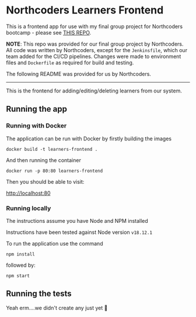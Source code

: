 # Northcoders Learners Frontend

This is a frontend app for use with my final group project for Northcoders bootcamp - please see [THIS REPO](https://github.com/1point21/nc-ce-final-project-env).

**NOTE**: This repo was provided for our final group project by Northcoders. All code was written by Northcoders, except for the `Jenkinsfile`, which our team added for the CI/CD pipelines. Changes were made to environment files and `Dockerfile` as required for build and testing.

The following README was provided for us by Northcoders.

---

This is the frontend for adding/editing/deleting learners from our system. 

## Running the app

### Running with Docker

The application can be run with Docker by firstly building the images

```
docker build -t learners-frontend .
```

And then running the container

```
docker run -p 80:80 learners-frontend
```

Then you should be able to visit:

[http://localhost:80](http://localhost:80)

### Running locally

The instructions assume you have Node and NPM installed

Instructions have been tested against Node version `v18.12.1`

To run the application use the command

```
npm install
```

followed by:

```
npm start
```

## Running the tests

Yeah erm....we didn't create any just yet 🙈
